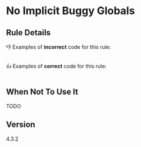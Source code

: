 # No Implicit Buggy Globals

## Rule Details

👎 Examples of **incorrect** code for this rule:

```js

```

👍 Examples of **correct** code for this rule:

```js

```

## When Not To Use It

TODO

## Version

4.3.2
